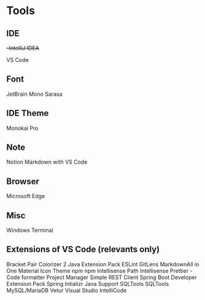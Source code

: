 # Tools

## IDE

~~-IntelliJ IDEA~~

VS Code

## Font

JetBrain Mono
Sarasa

## IDE Theme

Monokai Pro

## Note

Notion
Markdown with VS Code

## Browser

Microsoft Edge

## Misc

Windows Terminal

## Extensions of VS Code (relevants only)

Bracket Pair Colorizer 2
Java Extension Pack
ESLint
GitLens
MarkdownAll in One
Material Icon Theme
npm
npm Intellisense
Path Intellisense
Prettier - Code formatter
Project Manager
Simple REST Client
Spring Boot Developer Extension Pack
Spring Intializr Java Support
SQLTools
SQLTools MySQL/MariaDB
Vetur
Visual Studio IntelliCode
